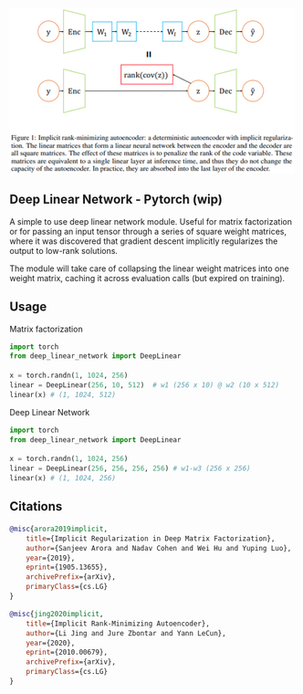 <img src="./diagram.png" width="500px"></img>

## Deep Linear Network - Pytorch (wip)

A simple to use deep linear network module. Useful for matrix factorization or for passing an input tensor through a series of square weight matrices, where it was discovered that gradient descent implicitly regularizes the output to low-rank solutions.

The module will take care of collapsing the linear weight matrices into one weight matrix, caching it across evaluation calls (but expired on training).

## Usage

Matrix factorization

```python
import torch
from deep_linear_network import DeepLinear

x = torch.randn(1, 1024, 256)
linear = DeepLinear(256, 10, 512)  # w1 (256 x 10) @ w2 (10 x 512)
linear(x) # (1, 1024, 512)
```

Deep Linear Network

```python
import torch
from deep_linear_network import DeepLinear

x = torch.randn(1, 1024, 256)
linear = DeepLinear(256, 256, 256, 256) # w1-w3 (256 x 256)
linear(x) # (1, 1024, 256)
```

## Citations

```bibtex
@misc{arora2019implicit,
    title={Implicit Regularization in Deep Matrix Factorization}, 
    author={Sanjeev Arora and Nadav Cohen and Wei Hu and Yuping Luo},
    year={2019},
    eprint={1905.13655},
    archivePrefix={arXiv},
    primaryClass={cs.LG}
}
```

```bibtex
@misc{jing2020implicit,
    title={Implicit Rank-Minimizing Autoencoder}, 
    author={Li Jing and Jure Zbontar and Yann LeCun},
    year={2020},
    eprint={2010.00679},
    archivePrefix={arXiv},
    primaryClass={cs.LG}
}
```
